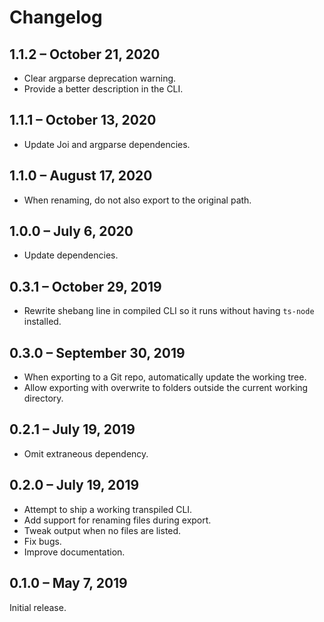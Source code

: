 # Changelog

## 1.1.2 – October 21, 2020

- Clear argparse deprecation warning.
- Provide a better description in the CLI.

## 1.1.1 – October 13, 2020

- Update Joi and argparse dependencies.

## 1.1.0 – August 17, 2020

- When renaming, do not also export to the original path.

## 1.0.0 – July 6, 2020

- Update dependencies.

## 0.3.1 – October 29, 2019

- Rewrite shebang line in compiled CLI so it runs without having `ts-node`
  installed.

## 0.3.0 – September 30, 2019

- When exporting to a Git repo, automatically update the working tree.
- Allow exporting with overwrite to folders outside the current working
  directory.

## 0.2.1 – July 19, 2019

- Omit extraneous dependency.

## 0.2.0 – July 19, 2019

- Attempt to ship a working transpiled CLI.
- Add support for renaming files during export.
- Tweak output when no files are listed.
- Fix bugs.
- Improve documentation.

## 0.1.0 – May 7, 2019

Initial release.
